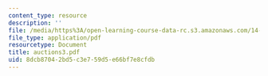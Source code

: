 ```yaml
---
content_type: resource
description: ''
file: /media/https%3A/open-learning-course-data-rc.s3.amazonaws.com/14-129-advanced-contract-theory-spring-2005/8dcb87042bd5c3e759d5e66bf7e8cfdb_auctions3.pdf
file_type: application/pdf
resourcetype: Document
title: auctions3.pdf
uid: 8dcb8704-2bd5-c3e7-59d5-e66bf7e8cfdb
---
```

